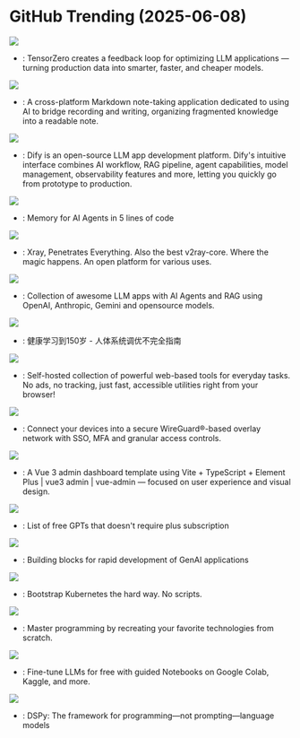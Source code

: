 # GitHub Trending (2025-06-08)

![](https://img.shields.io/badge/Rust-New%20260-green?style=flat-square&logo=appveyor)
- [](https://github.comundefined): TensorZero creates a feedback loop for optimizing LLM applications — turning production data into smarter, faster, and cheaper models.

![](https://img.shields.io/badge/TypeScript-New%20325-green?style=flat-square&logo=appveyor)
- [](https://github.comundefined): A cross-platform Markdown note-taking application dedicated to using AI to bridge recording and writing, organizing fragmented knowledge into a readable note.

![](https://img.shields.io/badge/TypeScript-New%20561-green?style=flat-square&logo=appveyor)
- [](https://github.comundefined): Dify is an open-source LLM app development platform. Dify's intuitive interface combines AI workflow, RAG pipeline, agent capabilities, model management, observability features and more, letting you quickly go from prototype to production.

![](https://img.shields.io/badge/Python-New%20872-green?style=flat-square&logo=appveyor)
- [](https://github.comundefined): Memory for AI Agents in 5 lines of code

![](https://img.shields.io/badge/Go-New%2023-green?style=flat-square&logo=appveyor)
- [](https://github.comundefined): Xray, Penetrates Everything. Also the best v2ray-core. Where the magic happens. An open platform for various uses.

![](https://img.shields.io/badge/Python-New%2093-green?style=flat-square&logo=appveyor)
- [](https://github.comundefined): Collection of awesome LLM apps with AI Agents and RAG using OpenAI, Anthropic, Gemini and opensource models.

![](https://img.shields.io/badge/none-New%20414-green?style=flat-square&logo=appveyor)
- [](https://github.comundefined): 健康学习到150岁 - 人体系统调优不完全指南

![](https://img.shields.io/badge/TypeScript-New%20405-green?style=flat-square&logo=appveyor)
- [](https://github.comundefined): Self-hosted collection of powerful web-based tools for everyday tasks. No ads, no tracking, just fast, accessible utilities right from your browser!

![](https://img.shields.io/badge/Go-New%20231-green?style=flat-square&logo=appveyor)
- [](https://github.comundefined): Connect your devices into a secure WireGuard®-based overlay network with SSO, MFA and granular access controls.

![](https://img.shields.io/badge/Vue-New%20113-green?style=flat-square&logo=appveyor)
- [](https://github.comundefined): A Vue 3 admin dashboard template using Vite + TypeScript + Element Plus | vue3 admin | vue-admin — focused on user experience and visual design.

![](https://img.shields.io/badge/none-New%2088-green?style=flat-square&logo=appveyor)
- [](https://github.comundefined): List of free GPTs that doesn't require plus subscription

![](https://img.shields.io/badge/Python-New%20151-green?style=flat-square&logo=appveyor)
- [](https://github.comundefined): Building blocks for rapid development of GenAI applications

![](https://img.shields.io/badge/none-New%2056-green?style=flat-square&logo=appveyor)
- [](https://github.comundefined): Bootstrap Kubernetes the hard way. No scripts.

![](https://img.shields.io/badge/Markdown-New%20269-green?style=flat-square&logo=appveyor)
- [](https://github.comundefined): Master programming by recreating your favorite technologies from scratch.

![](https://img.shields.io/badge/Jupyter%20Notebook-New%20176-green?style=flat-square&logo=appveyor)
- [](https://github.comundefined): Fine-tune LLMs for free with guided Notebooks on Google Colab, Kaggle, and more.

![](https://img.shields.io/badge/Python-New%20106-green?style=flat-square&logo=appveyor)
- [](https://github.comundefined): DSPy: The framework for programming—not prompting—language models

